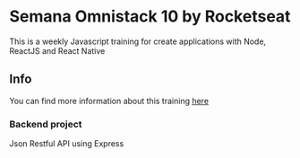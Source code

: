 # Semana Omnistack 10 by Rocketseat

This is a weekly Javascript training for create applications with Node, ReactJS and React Native

## Info

You can find more information about this training [here](https://rocketseat.com.br/)

### Backend project

Json Restful API using Express
